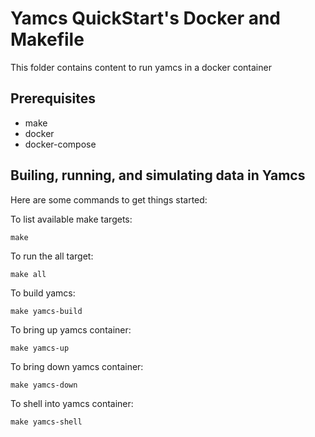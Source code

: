 # Yamcs QuickStart's Docker and Makefile

This folder contains content to run yamcs in a docker container

## Prerequisites

* make
* docker
* docker-compose

## Builing, running, and simulating data in Yamcs

Here are some commands to get things started:

To list available make targets:

    make

To run the all target:

    make all

To build yamcs:

    make yamcs-build

To bring up yamcs container:

    make yamcs-up

To bring down yamcs container:

    make yamcs-down

To shell into yamcs container:

    make yamcs-shell
